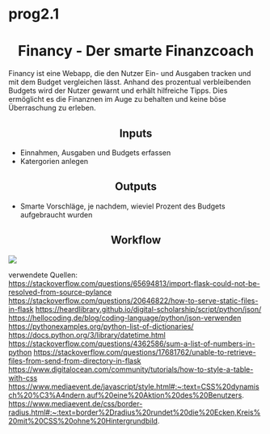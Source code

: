 # prog2.1

<h1 align="center"> Financy - Der smarte Finanzcoach </h1>

<p align="left"> Financy ist eine Webapp, die den Nutzer Ein- und Ausgaben tracken und mit dem Budget vergleichen lässt. Anhand des prozentual verbleibenden Budgets wird der Nutzer gewarnt und erhält hilfreiche Tipps. Dies ermöglicht es die Finanznen im Auge zu behalten und keine böse Überraschung zu erleben. </p>

<h2 align="center"> Inputs </h2>

<ul align="left" style=“list-style-type:disc”> 

<li> Einnahmen, Ausgaben und Budgets erfassen </li>
<li> Katergorien anlegen </li>

</ul>

<h2 align="center"> Outputs </h2>

<ul align="left" style=“list-style-type:disc”> 

<li> Smarte Vorschläge, je nachdem, wieviel Prozent des Budgets aufgebraucht wurden </li>

</ul>

<h2 align="center"> Workflow </h2>

<img align="center" src="https://drive.google.com/uc?export=view&id=1L0n5g9uTLKlGKdGZVfglu60-zF9zS_cb"></img>





verwendete Quellen: 
https://stackoverflow.com/questions/65694813/import-flask-could-not-be-resolved-from-source-pylance
https://stackoverflow.com/questions/20646822/how-to-serve-static-files-in-flask
https://heardlibrary.github.io/digital-scholarship/script/python/json/
https://hellocoding.de/blog/coding-language/python/json-verwenden
https://pythonexamples.org/python-list-of-dictionaries/
https://docs.python.org/3/library/datetime.html
https://stackoverflow.com/questions/4362586/sum-a-list-of-numbers-in-python
https://stackoverflow.com/questions/17681762/unable-to-retrieve-files-from-send-from-directory-in-flask
https://www.digitalocean.com/community/tutorials/how-to-style-a-table-with-css
https://www.mediaevent.de/javascript/style.html#:~:text=CSS%20dynamisch%20%C3%A4ndern,auf%20eine%20Aktion%20des%20Benutzers. 
https://www.mediaevent.de/css/border-radius.html#:~:text=border%2Dradius%20rundet%20die%20Ecken,Kreis%20mit%20CSS%20ohne%20Hintergrundbild.